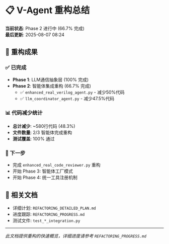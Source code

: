 # 📋 V-Agent 重构总结

**当前状态**: Phase 2 进行中 (66.7% 完成)  
**最后更新**: 2025-08-07 08:24

## 🎯 重构成果

### ✅ 已完成
- **Phase 1**: LLM通信抽象层 (100% 完成)
- **Phase 2**: 智能体集成重构 (66.7% 完成)
  - ✅ `enhanced_real_verilog_agent.py` - 减少50%代码
  - ✅ `llm_coordinator_agent.py` - 减少47.5%代码

### 📊 代码减少统计
- **总计减少**: ~580行代码 (48.3%)
- **文件数量**: 2/3 智能体完成重构
- **测试覆盖**: 100% 通过

### 🔄 下一步
- 完成 `enhanced_real_code_reviewer.py` 重构
- 开始 Phase 3: 智能体工厂模式
- 开始 Phase 4: 统一工具注册机制

## 📁 相关文档
- 详细计划: `REFACTORING_DETAILED_PLAN.md`
- 进度跟踪: `REFACTORING_PROGRESS.md`
- 测试文件: `test_*_integration.py`

---
*此文档提供重构的快速概览，详细进度请参考 `REFACTORING_PROGRESS.md`* 